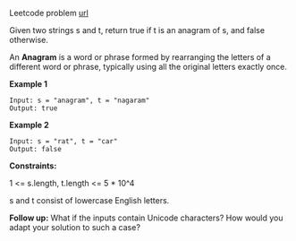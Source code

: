 Leetcode problem [url](https://leetcode.com/problems/valid-anagram)


Given two strings s and t, return true if t is an anagram of s, and false otherwise.

An **Anagram** is a word or phrase formed by rearranging the letters of a different word or phrase, typically using all the original letters exactly once.


**Example 1**
```
Input: s = "anagram", t = "nagaram"
Output: true
```

**Example 2**
```
Input: s = "rat", t = "car"
Output: false
```


**Constraints:**

1 <= s.length, t.length <= 5 * 10^4

s and t consist of lowercase English letters.
 

**Follow up:** What if the inputs contain Unicode characters? How would you adapt your solution to such a case?

